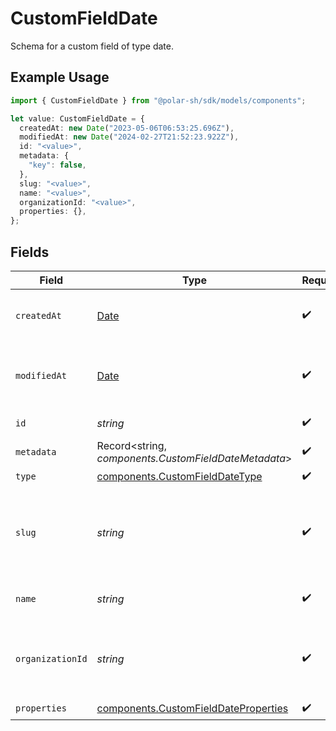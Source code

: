# CustomFieldDate

Schema for a custom field of type date.

## Example Usage

```typescript
import { CustomFieldDate } from "@polar-sh/sdk/models/components";

let value: CustomFieldDate = {
  createdAt: new Date("2023-05-06T06:53:25.696Z"),
  modifiedAt: new Date("2024-02-27T21:52:23.922Z"),
  id: "<value>",
  metadata: {
    "key": false,
  },
  slug: "<value>",
  name: "<value>",
  organizationId: "<value>",
  properties: {},
};
```

## Fields

| Field                                                                                         | Type                                                                                          | Required                                                                                      | Description                                                                                   |
| --------------------------------------------------------------------------------------------- | --------------------------------------------------------------------------------------------- | --------------------------------------------------------------------------------------------- | --------------------------------------------------------------------------------------------- |
| `createdAt`                                                                                   | [Date](https://developer.mozilla.org/en-US/docs/Web/JavaScript/Reference/Global_Objects/Date) | :heavy_check_mark:                                                                            | Creation timestamp of the object.                                                             |
| `modifiedAt`                                                                                  | [Date](https://developer.mozilla.org/en-US/docs/Web/JavaScript/Reference/Global_Objects/Date) | :heavy_check_mark:                                                                            | Last modification timestamp of the object.                                                    |
| `id`                                                                                          | *string*                                                                                      | :heavy_check_mark:                                                                            | The ID of the object.                                                                         |
| `metadata`                                                                                    | Record<string, *components.CustomFieldDateMetadata*>                                          | :heavy_check_mark:                                                                            | N/A                                                                                           |
| `type`                                                                                        | [components.CustomFieldDateType](../../models/components/customfielddatetype.md)              | :heavy_check_mark:                                                                            | N/A                                                                                           |
| `slug`                                                                                        | *string*                                                                                      | :heavy_check_mark:                                                                            | Identifier of the custom field. It'll be used as key when storing the value.                  |
| `name`                                                                                        | *string*                                                                                      | :heavy_check_mark:                                                                            | Name of the custom field.                                                                     |
| `organizationId`                                                                              | *string*                                                                                      | :heavy_check_mark:                                                                            | The ID of the organization owning the custom field.                                           |
| `properties`                                                                                  | [components.CustomFieldDateProperties](../../models/components/customfielddateproperties.md)  | :heavy_check_mark:                                                                            | N/A                                                                                           |